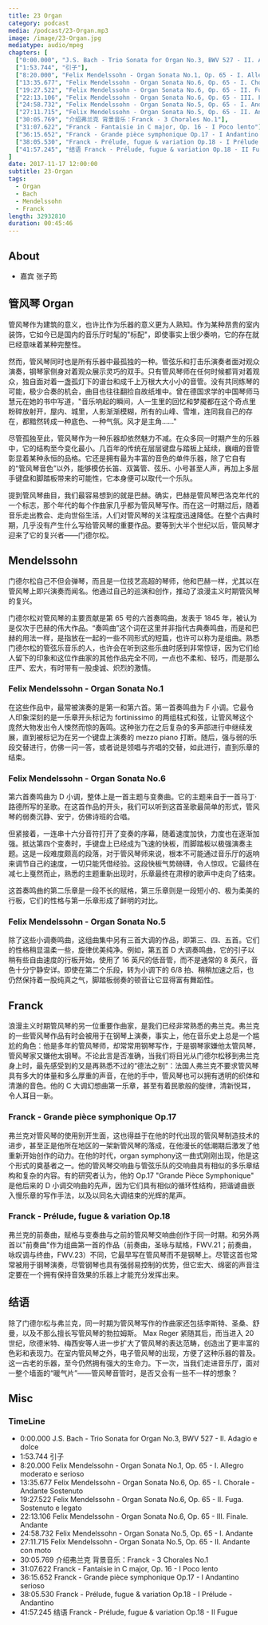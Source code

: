 ```yaml
---
title: 23 Organ
category: podcast
media: /podcast/23-Organ.mp3
image: /image/23-Organ.jpg
mediatype: audio/mpeg
chapters: [
  ["0:00.000", "J.S. Bach - Trio Sonata for Organ No.3, BWV 527 - II. Adagio e dolce"],
  ["1:53.744", "引子"],
  ["8:20.000", "Felix Mendelssohn - Organ Sonata No.1, Op. 65 - I. Allegro moderato e serioso"],
  ["13:35.677", "Felix Mendelssohn - Organ Sonata No.6, Op. 65 - I. Chorale - Andante Sostenuto"],
  ["19:27.522", "Felix Mendelssohn - Organ Sonata No.6, Op. 65 - II. Fuga. Sostenuto e legato"],
  ["22:13.106", "Felix Mendelssohn - Organ Sonata No.6, Op. 65 - III. Finale. Andante"],
  ["24:58.732", "Felix Mendelssohn - Organ Sonata No.5, Op. 65 - I. Andante"],
  ["27:11.715", "Felix Mendelssohn - Organ Sonata No.5, Op. 65 - II. Andante con moto"],
  ["30:05.769", "介绍弗兰克 背景音乐：Franck - 3 Chorales No.1"],
  ["31:07.622", "Franck - Fantaisie in C major, Op. 16 - I Poco lento"],
  ["36:15.652", "Franck - Grande pièce symphonique Op.17 - I Andantino serioso"],
  ["38:05.530", "Franck - Prélude, fugue & variation Op.18 - I Prélude - Andantino"],
  ["41:57.245", "结语 Franck - Prélude, fugue & variation Op.18 - II Fugue"],
]
date: 2017-11-17 12:00:00
subtitle: 23-Organ
tags:
  - Organ
  - Bach
  - Mendelssohn
  - Franck
length: 32932810
duration: 00:45:46
---
```

## About
- 嘉宾 张子筠

## 管风琴 Organ
管风琴作为建筑的意义，也许比作为乐器的意义更为人熟知。作为某种昂贵的室内装饰，它如今已是国内的音乐厅时髦的"标配"，即使事实上很少奏响，它的存在就已经意味着某种完整性。

然而，管风琴同时也是所有乐器中最孤独的一种。管弦乐和打击乐演奏者面对观众演奏，钢琴家侧身对着观众展示灵巧的双手。只有管风琴师在任何时候都背对着观众，独自面对着一盏孤灯下的谱台和成千上万根大大小小的音管。没有共同练琴的可能，极少合奏的机会，曲目也往往翻捡自故纸堆中。曾在德国求学的中国琴师马慧元在她的书中写道，"音乐响起的瞬间，人一生里的回忆和梦魇都在这个奇点里粉碎放射开，屋内、城里，人影渐渐模糊，所有的山峰、雪堆，连同我自己的存在，都黯然转成一种底色、一种气氛。风才是主角……"

尽管孤独至此，管风琴作为一种乐器却依然魅力不减。在众多同一时期产生的乐器中，它的结构至今变化最小。几百年的传统在层层键盘与踏板上延续，巍峨的音管彰显着某种永恒的品格。它还是拥有最为丰富的音色的单件乐器，除了它自有的“管风琴音色”以外，能够模仿长笛、双簧管、弦乐、小号甚至人声，再加上多层手键盘和脚踏板带来的可能性，它本身便可以取代一个乐队。

提到管风琴曲目，我们最容易想到的就是巴赫。确实，巴赫是管风琴巴洛克年代的一个标志，那个年代的每个作曲家几乎都为管风琴写作。而在这一时期过后，随着音乐走出教会、走向世俗生活，人们对管风琴的关注程度迅速降低。在整个古典时期，几乎没有产生什么写给管风琴的重要作品。要等到大半个世纪以后，管风琴才迎来了它的复兴者——门德尔松。

<!--more-->

## Mendelssohn
门德尔松自己不但会弹琴，而且是一位技艺高超的琴师，他和巴赫一样，尤其以在管风琴上即兴演奏而闻名。他通过自己的巡演和创作，推动了浪漫主义时期管风琴的复兴。

门德尔松对管风琴的主要贡献是第 65 号的六首奏鸣曲，发表于 1845 年，被认为是仅次于巴赫的伟大作品。“奏鸣曲”这个词在这里并非指代古典奏鸣曲，而是和巴赫的用法一样，是指放在一起的一些不同形式的短篇，也许可以称为是组曲。熟悉门德尔松的管弦乐音乐的人，也许会在听到这些乐曲时感到非常惊讶，因为它们给人留下的印象和这位作曲家的其他作品完全不同，一点也不柔和、轻巧，而是那么庄严、宏大，有时带有一股虔诚、炽烈的激情。

### Felix Mendelssohn - Organ Sonata No.1
在这些作品中，最常被演奏的是第一和第六首。第一首奏鸣曲为 F 小调。它最令人印象深刻的是一乐章开头标记为 fortinissimo 的两组柱式和弦，让管风琴这个庞然大物发出令人悚然而惊的轰鸣。这种张力在之后复杂的多声部进行中继续发展，直到被标记为在另一个键盘上演奏的 mezzo piano 打断。随后，强与弱的乐段交替进行，仿佛一问一答，或者说是领唱与齐唱的交替，如此进行，直到乐章的结束。
### Felix Mendelssohn - Organ Sonata No.6
第六首奏鸣曲为 D 小调，整体上是一首主题与变奏曲。它的主题来自于一首马丁·路德所写的圣歌。在这首作品的开头，我们可以听到这首圣歌最简单的形式，管风琴的弱奏沉静、安宁，仿佛诗班的合唱。

但紧接着，一连串十六分音符打开了变奏的序幕，随着速度加快，力度也在逐渐加强。抵达第四个变奏时，手键盘上已经成为飞速的快板，而脚踏板以极强演奏主题。这是一段难度颇高的段落，对于管风琴师来说，根本不可能通过音乐厅的返响来调节自己的速度，一切只能凭借经验。这段快板气势磅礴，令人惊叹。它最终在减七上戛然而止，熟悉的主题重新出现时，乐章最终在肃穆的歌声中走向了结束。

这首奏鸣曲的第二乐章是一段不长的赋格，第三乐章则是一段短小的、极为柔美的行板，它们的性格与第一乐章形成了鲜明的对比。
### Felix Mendelssohn - Organ Sonata No.5
除了这些小调奏鸣曲，这组曲集中另有三首大调的作品，即第三、四、五首。它们的性格稍显温柔一些，旋律优美纯净。例如，第五首 D 大调奏鸣曲，它的引子以稍有些自由速度的行板开始，使用了 16 英尺的低音管，而不是通常的 8 英尺，音色十分宁静安详。即使在第二个乐段，转为小调下的 6/8 拍、稍稍加速之后，也仍然保持着一股纯真之气，脚踏板弱奏的顿音让它显得富有舞蹈性。

## Franck
浪漫主义时期管风琴的另一位重要作曲家，是我们已经非常熟悉的弗兰克。弗兰克的一些管风琴作品有时会被用于在钢琴上演奏，事实上，他在音乐史上总是一个尴尬的角色：他是多年的管风琴师，却常常用钢琴写作，于是钢琴家嫌他太管风琴，管风琴家又嫌他太钢琴。不论此言是否准确，当我们将目光从门德尔松移到弗兰克身上时，最先感受到的又是再熟悉不过的“德法之别”：法国人弗兰克不要求管风琴具有多大的体量和多么厚重的声音，在他的手中，管风琴也可以拥有透明的织体和清澈的音色。他的 C 大调幻想曲第一乐章，甚至有着民歌般的旋律，清新悦耳，令人耳目一新。
### Franck - Grande pièce symphonique Op.17
弗兰克对管风琴的使用别开生面，这也得益于在他的时代出现的管风琴制造技术的进步，甚至正是他所在地区的一架新管风琴的落成，在他漫长的低潮期后激发了他重新开始创作的动力。在他的时代，organ symphony这一曲式刚刚出现，他是这个形式的奠基者之一。他的管风琴交响曲与管弦乐队的交响曲具有相似的多乐章结构和复杂的内容。有的研究者认为，他的 Op.17 "Grande Pièce Symphonique" 是他后来的 D 小调交响曲的先声，因为它们具有相似的循环性结构，把谐谑曲嵌入慢乐章的写作手法，以及以同名大调结束的光辉的尾声。
### Franck - Prélude, fugue & variation Op.18
弗兰克的前奏曲，赋格与变奏曲与之前的管风琴交响曲创作于同一时期。和另外两首以"前奏曲"作为组曲第一首的作品（前奏曲，圣咏与赋格，FWV.21；前奏曲，咏叹调与终曲，FWV.23）不同，它最早写在管风琴而不是钢琴上。尽管这首也常常被用于钢琴演奏，尽管钢琴也具有强弱易控制的优势，但它宏大、绵密的声音注定要在一个拥有保持音效果的乐器上才能充分发挥出来。

## 结语
除了门德尔松与弗兰克，同一时期为管风琴写作的作曲家还包括李斯特、圣桑、舒曼，以及不那么擅长写管风琴的勃拉姆斯。 Max Reger 紧随其后，而当进入 20 世纪，欣德米特、梅西安等人进一步扩大了管风琴的表达范畴，创造出了更丰富的色彩和表现力。在室内管风琴之外，电子管风琴的出现，方便了这种乐器的普及。这一古老的乐器，至今仍然拥有强大的生命力。下一次，当我们走进音乐厅，面对一整个墙面的“暖气片”——管风琴音管时，是否又会有一些不一样的想象？

## Misc
### TimeLine
- 0:00.000 J.S. Bach - Trio Sonata for Organ No.3, BWV 527 - II. Adagio e dolce
- 1:53.744 引子
- 8:20.000 Felix Mendelssohn - Organ Sonata No.1, Op. 65 - I. Allegro moderato e serioso
- 13:35.677 Felix Mendelssohn - Organ Sonata No.6, Op. 65 - I. Chorale - Andante Sostenuto
- 19:27.522 Felix Mendelssohn - Organ Sonata No.6, Op. 65 - II. Fuga. Sostenuto e legato
- 22:13.106 Felix Mendelssohn - Organ Sonata No.6, Op. 65 - III. Finale. Andante
- 24:58.732 Felix Mendelssohn - Organ Sonata No.5, Op. 65 - I. Andante
- 27:11.715 Felix Mendelssohn - Organ Sonata No.5, Op. 65 - II. Andante con moto
- 30:05.769 介绍弗兰克 背景音乐：Franck - 3 Chorales No.1
- 31:07.622 Franck - Fantaisie in C major, Op. 16 - I Poco lento
- 36:15.652 Franck - Grande pièce symphonique Op.17 - I Andantino serioso
- 38:05.530 Franck - Prélude, fugue & variation Op.18 - I Prélude - Andantino
- 41:57.245 结语 Franck - Prélude, fugue & variation Op.18 - II Fugue